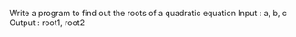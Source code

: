 Write a program to find out the roots of a quadratic equation
Input : a, b, c
Output : root1, root2
